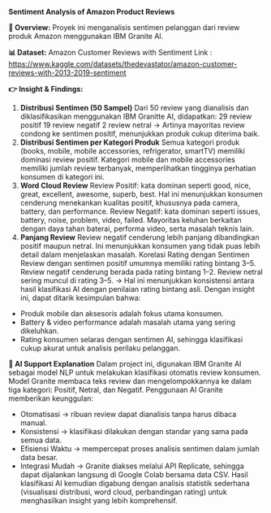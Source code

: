 **Sentiment Analysis of Amazon Product Reviews**

**🔎 Overview:**
Proyek ini menganalisis sentimen pelanggan dari review produk Amazon menggunakan IBM Granite AI.

**📊 Dataset:** 
Amazon Customer Reviews with Sentiment
Link : https://www.kaggle.com/datasets/thedevastator/amazon-customer-reviews-with-2013-2019-sentiment

**👉 Insight & Findings:** 
1. **Distribusi Sentimen (50 Sampel)**
   Dari 50 review yang dianalisis dan diklasifikasikan menggunakan IBM Granitte AI, didapatkan:
   29 review positif
   19 review negatif
   2 review netral
   → Artinya mayoritas review condong ke sentimen positif, menunjukkan produk cukup diterima baik.
2. **Distribusi Sentimen per Kategori Produk**
   Semua kategori produk (books, mobile, mobile accessories, refrigerator, smartTV) memiliki dominasi review positif.
   Kategori mobile dan mobile accessories memiliki jumlah review terbanyak, memperlihatkan tingginya perhatian konsumen di kategori ini.
3. **Word Cloud Review**
   Review Positif: kata dominan seperti good, nice, great, excellent, awesome, superb, best. Hal ini menunjukkan konsumen cenderung menekankan kualitas positif, khususnya
   pada camera, battery, dan performance.
   Review Negatif: kata dominan seperti issues, battery, noise, problem, video, failed. Mayoritas keluhan berkaitan dengan daya tahan baterai, performa video, serta masalah
   teknis lain.
4. **Panjang Review**
   Review negatif cenderung lebih panjang dibandingkan positif maupun netral. Ini menunjukkan konsumen yang tidak puas lebih detail dalam menjelaskan masalah.
   Korelasi Rating dengan Sentimen
   Review dengan sentimen positif umumnya memiliki rating bintang 3–5.
   Review negatif cenderung berada pada rating bintang 1–2.
   Review netral sering muncul di rating 3–5.
   → Hal ini menunjukkan konsistensi antara hasil klasifikasi AI dengan penilaian rating bintang asli.
Dengan insight ini, dapat ditarik kesimpulan bahwa:
- Produk mobile dan aksesoris adalah fokus utama konsumen.
- Battery & video performance adalah masalah utama yang sering dikeluhkan.
- Rating konsumen selaras dengan sentimen AI, sehingga klasifikasi cukup akurat untuk analisis perilaku pelanggan.

**🤖 AI Support Explanation**
Dalam project ini, digunakan IBM Granite AI sebagai model NLP untuk melakukan klasifikasi otomatis review konsumen. Model Granite membaca teks review dan mengelompokkannya ke dalam tiga kategori: Positif, Netral, dan Negatif. Penggunaan AI Granite memberikan keunggulan:
- Otomatisasi → ribuan review dapat dianalisis tanpa harus dibaca manual.
- Konsistensi → klasifikasi dilakukan dengan standar yang sama pada semua data.
- Efisiensi Waktu → mempercepat proses analisis sentimen dalam jumlah data besar.
- Integrasi Mudah → Granite diakses melalui API Replicate, sehingga dapat dijalankan langsung di Google Colab bersama data CSV.
Hasil klasifikasi AI kemudian digabung dengan analisis statistik sederhana (visualisasi distribusi, word cloud, perbandingan rating) untuk menghasilkan insight yang lebih komprehensif.
